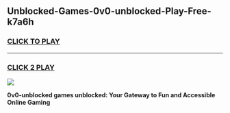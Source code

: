 
## Unblocked-Games-0v0-unblocked-Play-Free-k7a6h
<h3>
<a href="https://premium76.site?title=0v0-unblocked&ref=10A">CLICK TO PLAY</a></h3>
<hr>

<h3>
<a href="https://premium76.site?title=0v0-unblocked&ref=10A">CLICK 2 PLAY</a>
  
</h3>

<a href="https://premium76.site?title=0v0-unblocked&ref=10A"><img src="https://clearcache.store/games.png"></a>


**0v0-unblocked games unblocked: Your Gateway to Fun and Accessible Online Gaming**
